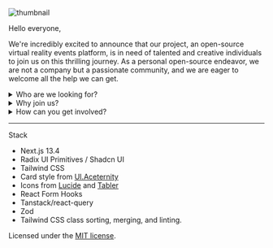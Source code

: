 ![thumbnail](https://github.com/mirrordwellers/.github/assets/40698300/f7c59a8f-d70b-4c4b-9752-95e7865382f7)

Hello everyone,


We're incredibly excited to announce that our project, an open-source virtual reality events platform, is in need of talented and creative individuals to join us on this thrilling journey. As a personal open-source endeavor, we are not a company but a passionate community, and we are eager to welcome all the help we can get.

<details><summary> Who are we looking for?</summary>
<p>

We firmly believe that diversity fuels innovation. Whether you're a social butterfly with an extensive network of contacts, a skilled designer with an eye for captivating aesthetics, a brilliant developer who can bring virtual worlds to life, or a dedicated moderator with a passion for fostering a welcoming community, we invite people from all backgrounds to become a part of our collaborative project.

</p>
</details>

<details><summary>Why join us?</summary>
<p>

Our open-source project is all about coming together to create something remarkable. By joining our community, you'll have the chance to:

- Make a difference: Contribute to an open-source initiative that aims to enhance virtual reality events and experiences for all.
- Connect with like-minded enthusiasts: Engage with a network of passionate individuals who share your love for virtual reality and VRChat.
- Have a say in our community: We value every member's input and actively involve our contributors in shaping and running the Discord server community.
- Enjoy cool Discord roles: As an active participant, you'll be rewarded with special roles recognizing your contributions and showcasing your involvement.

</p>
</details> 

<details><summary>How can you get involved?</summary>
<p>

As an open-source project, we're eager to have you on board. To get started, simply add <b>umcoelho</b> on Discord and send a direct message. Alternatively, you can also reach out through email at leonardomjq@gmail.com. 

Don't hesitate to introduce yourself and let us know what aspect of the project excites you the most and how you'd like to contribute.

![image](https://github.com/mirrordwellers/.github/assets/40698300/de52a6b6-561c-4c7c-a500-9a07e7be8c54)


We truly value each person's involvement and are grateful for all the help we can get.

</p>
</details> 

<hr />

Stack
- Next.js 13.4
- Radix UI Primitives / Shadcn UI
- Tailwind CSS
- Card style from [UI.Aceternity](https://ui.aceternity.com)
- Icons from [Lucide](https://lucide.dev) and [Tabler](https://tabler.io/icons)
- React Form Hooks
- Tanstack/react-query
- Zod
- Tailwind CSS class sorting, merging, and linting.

Licensed under the [MIT license](https://github.com/virtualrejects/open-beta/blob/master/LICENSE).
